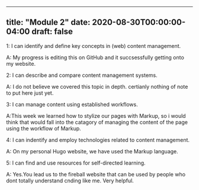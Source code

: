   
---
title: "Module 2"
date: 2020-08-30T00:00:00-04:00
draft: false
---

1: I can identify and define key concepts in (web) content management.

  A: My progress is editing this on GitHub and it succsessfully getting onto my website.
  
2: I can describe and compare content management systems.

  A: I do not believe we covered this topic in depth. certianly nothing of note to put here just yet.

3: I can manage content using established workflows.

  A:This week we learned how to stylize our pages with Markup, so i would think that would fall into the catagory of managing the content of the page using the workflow of Markup.
  
4: I can indentify and employ technologies related to content management.

  A: On my personal Hugo website, we have used the Markup language.
  
5: I can find and use resources for self-directed learning.

  A: Yes.You lead us to the fireball website that can be used by people who dont totally understand cnding like me. Very helpful.
